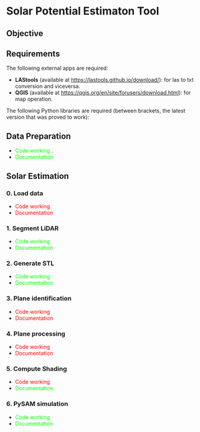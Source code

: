 # Solar Potential Estimaton Tool
## Objective

## Requirements
The following external apps are required:
- **LAStools** (available at https://lastools.github.io/download/): for las to txt conversion and viceversa.
- **QGIS** (available at https://qgis.org/en/site/forusers/download.html): for map operation.

The following Python libraries are required (between brackets, the latest version that was proved to work):

## Data Preparation

- <span style="color:lime"> Code working </span>.
- <span style="color:lime"> Documentation </span>

## Solar Estimation

### 0. Load data
- <span style="color:red"> Code working </span>
- <span style="color:red"> Documentation </span>

### 1. Segment LiDAR
- <span style="color:lime"> Code working </span>
- <span style="color:lime"> Documentation </span>

### 2. Generate STL
- <span style="color:lime"> Code working </span>
- <span style="color:lime"> Documentation </span>

### 3. Plane identification
- <span style="color:red"> Code working </span>
- <span style="color:red"> Documentation </span>

### 4. Plane processing
- <span style="color:red"> Code working </span>
- <span style="color:red"> Documentation </span>

### 5. Compute Shading
- <span style="color:red"> Code working </span>
- <span style="color:lime"> Documentation </span>

### 6. PySAM simulation
- <span style="color:lime"> Code working </span>
- <span style="color:lime"> Documentation </span>